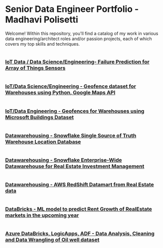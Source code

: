 # Senior Data Engineer Portfolio - Madhavi Polisetti

Welcome! Within this repository, you'll find a catalog of my work in various data engineering/architect roles and/or passion projects, each of which covers my top skills and techniques.

#
### [IoT Data / Data Science/Engineering- Failure Prediction for Array of Things Sensors]()

#
### [IoT/Data Science/Engineering - Geofence dataset for Warehouses  using Python, Google Maps API]()

#
### [IoT/Data Engineering - Geofences for Warehouses using Microsoft Buildings Dataset]()

#
### [Datawarehousing - Snowflake Single Source of Truth Warehouse Location Database]()

#
### [Datawarehousing - Snowflake Enterprise-Wide Datawarehouse for Real Estate Investment Management]()

#
### [Datawarehousing - AWS RedShift Datamart from Real Estate data]()

#
### [DataBricks - ML model to predict Rent Growth of RealEstate markets in the upcoming year]()

#
### [Azure DataBricks, LogicApps, ADF - Data Analysis, Cleaning and Data Wrangling of Oil well dataset]()
